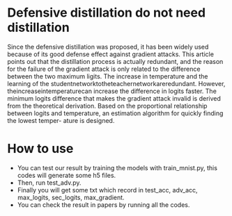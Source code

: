 # Defensive distillation do not need distillation
Since the defensive distillation was proposed, it has been widely used because of its
good defense effect against gradient attacks. This article points out that the distillation process
is actually redundant, and the reason for the failure of the gradient attack is only related to the
difference between the two maximum ligits. The increase in temperature and the learning of the
studentnetworktotheteachernetworkareredundant. However, theincreaseintemperaturecan
increase the difference in logits faster. The minimum logits difference that makes the gradient
attack invalid is derived from the theoretical derivation. Based on the proportional relationship
between logits and temperature, an estimation algorithm for quickly finding the lowest temper-
ature is designed.

# How to use
* You can test our result by training the models with train_mnist.py, this codes will generate some h5 files. 
* Then, run test_adv.py.
* Finally you will get some txt which record in test_acc, adv_acc, max_logits, sec_logits, max_gradient.
* You can check the result in papers by running all the codes.
